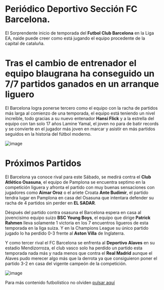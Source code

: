 # Periódico Deportivo Sección FC Barcelona.

El Sorprendente inicio de temporada del **Futbol Club Barcelona** en la Liga EA, naide puede creer como está jugando el equipo procedente de la capital de cataluña.

# Tras el cambio de entrenador el equipo blaugrana ha conseguido un 7/7 partidos ganados en un arranque liguero 
El Barcelona logra ponerse tercero como el equipo con la racha de partidos más larga al comienzo de una temporada, el equipo está teniendo un nivel increible, todo gracias a su nuevo entenador **Hansi Flick** y a la estrella del equipo con tan solo 17 años Lamine Yamal, el joven no para de batir records y se convierte en el jugador más joven en marcar y asistir en más partidos seguidos en la historia del fútbol moderno.

   ![image](https://github.com/user-attachments/assets/a2067c7b-c2db-4234-9ea9-37c6d112b516)



# Próximos Partidos

El Barcelona ya conoce rival para este Sábado, se medirá contra el **Club Atlético Osasuna**, el equipo de Pamplona se encuentra septimo en la competición liguera y afronta el partido con muy buenas sensaciones con jugadores como **Aimar Oroz** o el ariete Croata **Ante Budimir**, el partido tendra lugar en Pamplona en casa del Osasuna que intentara defender su racha de 4 partidos sin perder en **EL SADAR**. 

Déspués del partido contra osasuna el Barcelona espera en casa al jovencisimo equipo suizo **BSC Young Boys**, el equipo que dirige **Patrick Rahmen** lleva solamente 1 victoria en los 7 encuentros ligueros de esta temporada en la liga suiza. Y en la Champions League su único partido jugado lo ha perdido 0-3 frente al **Aston Villa** de Inglaterra.

Y como tercer rival el FC Barcelona se enfrenta al **Deportivo Alaves** en su estadio Mendizorroza, el club vasco solo ha perdido un partido esta temporada nada más y nada menos que contra el **Real Madrid** aunque el Alaves pudo merecer algo más que la derrota ya que consiguieron poner el partido 3-2 en casa del vigente campeón de la competición.

   ![image](https://github.com/user-attachments/assets/eff1e1ad-09b9-413d-b8ed-d37d0be8eee8)

Para más contenido futbolístico no olviden [pulsar aquí](https://indadominguez.github.io/Trabajo-digitalizaci-n/index2)






